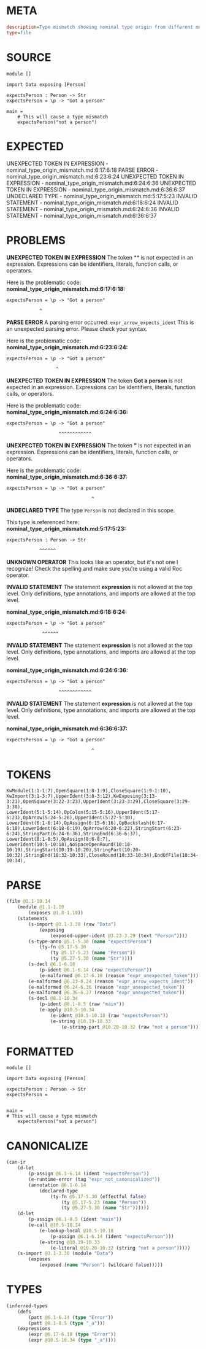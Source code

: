 # META
~~~ini
description=Type mismatch showing nominal type origin from different module
type=file
~~~
# SOURCE
~~~roc
module []

import Data exposing [Person]

expectsPerson : Person -> Str
expectsPerson = \p -> "Got a person"

main =
    # This will cause a type mismatch
    expectsPerson("not a person")
~~~
# EXPECTED
UNEXPECTED TOKEN IN EXPRESSION - nominal_type_origin_mismatch.md:6:17:6:18
PARSE ERROR - nominal_type_origin_mismatch.md:6:23:6:24
UNEXPECTED TOKEN IN EXPRESSION - nominal_type_origin_mismatch.md:6:24:6:36
UNEXPECTED TOKEN IN EXPRESSION - nominal_type_origin_mismatch.md:6:36:6:37
UNDECLARED TYPE - nominal_type_origin_mismatch.md:5:17:5:23
INVALID STATEMENT - nominal_type_origin_mismatch.md:6:18:6:24
INVALID STATEMENT - nominal_type_origin_mismatch.md:6:24:6:36
INVALID STATEMENT - nominal_type_origin_mismatch.md:6:36:6:37
# PROBLEMS
**UNEXPECTED TOKEN IN EXPRESSION**
The token **\** is not expected in an expression.
Expressions can be identifiers, literals, function calls, or operators.

Here is the problematic code:
**nominal_type_origin_mismatch.md:6:17:6:18:**
```roc
expectsPerson = \p -> "Got a person"
```
                ^


**PARSE ERROR**
A parsing error occurred: `expr_arrow_expects_ident`
This is an unexpected parsing error. Please check your syntax.

Here is the problematic code:
**nominal_type_origin_mismatch.md:6:23:6:24:**
```roc
expectsPerson = \p -> "Got a person"
```
                      ^


**UNEXPECTED TOKEN IN EXPRESSION**
The token **Got a person** is not expected in an expression.
Expressions can be identifiers, literals, function calls, or operators.

Here is the problematic code:
**nominal_type_origin_mismatch.md:6:24:6:36:**
```roc
expectsPerson = \p -> "Got a person"
```
                       ^^^^^^^^^^^^


**UNEXPECTED TOKEN IN EXPRESSION**
The token **"** is not expected in an expression.
Expressions can be identifiers, literals, function calls, or operators.

Here is the problematic code:
**nominal_type_origin_mismatch.md:6:36:6:37:**
```roc
expectsPerson = \p -> "Got a person"
```
                                   ^


**UNDECLARED TYPE**
The type `Person` is not declared in this scope.

This type is referenced here:
**nominal_type_origin_mismatch.md:5:17:5:23:**
```roc
expectsPerson : Person -> Str
```
                ^^^^^^


**UNKNOWN OPERATOR**
This looks like an operator, but it's not one I recognize!
Check the spelling and make sure you're using a valid Roc operator.

**INVALID STATEMENT**
The statement **expression** is not allowed at the top level.
Only definitions, type annotations, and imports are allowed at the top level.

**nominal_type_origin_mismatch.md:6:18:6:24:**
```roc
expectsPerson = \p -> "Got a person"
```
                 ^^^^^^


**INVALID STATEMENT**
The statement **expression** is not allowed at the top level.
Only definitions, type annotations, and imports are allowed at the top level.

**nominal_type_origin_mismatch.md:6:24:6:36:**
```roc
expectsPerson = \p -> "Got a person"
```
                       ^^^^^^^^^^^^


**INVALID STATEMENT**
The statement **expression** is not allowed at the top level.
Only definitions, type annotations, and imports are allowed at the top level.

**nominal_type_origin_mismatch.md:6:36:6:37:**
```roc
expectsPerson = \p -> "Got a person"
```
                                   ^


# TOKENS
~~~zig
KwModule(1:1-1:7),OpenSquare(1:8-1:9),CloseSquare(1:9-1:10),
KwImport(3:1-3:7),UpperIdent(3:8-3:12),KwExposing(3:13-3:21),OpenSquare(3:22-3:23),UpperIdent(3:23-3:29),CloseSquare(3:29-3:30),
LowerIdent(5:1-5:14),OpColon(5:15-5:16),UpperIdent(5:17-5:23),OpArrow(5:24-5:26),UpperIdent(5:27-5:30),
LowerIdent(6:1-6:14),OpAssign(6:15-6:16),OpBackslash(6:17-6:18),LowerIdent(6:18-6:19),OpArrow(6:20-6:22),StringStart(6:23-6:24),StringPart(6:24-6:36),StringEnd(6:36-6:37),
LowerIdent(8:1-8:5),OpAssign(8:6-8:7),
LowerIdent(10:5-10:18),NoSpaceOpenRound(10:18-10:19),StringStart(10:19-10:20),StringPart(10:20-10:32),StringEnd(10:32-10:33),CloseRound(10:33-10:34),EndOfFile(10:34-10:34),
~~~
# PARSE
~~~clojure
(file @1.1-10.34
	(module @1.1-1.10
		(exposes @1.8-1.10))
	(statements
		(s-import @3.1-3.30 (raw "Data")
			(exposing
				(exposed-upper-ident @3.23-3.29 (text "Person"))))
		(s-type-anno @5.1-5.30 (name "expectsPerson")
			(ty-fn @5.17-5.30
				(ty @5.17-5.23 (name "Person"))
				(ty @5.27-5.30 (name "Str"))))
		(s-decl @6.1-6.18
			(p-ident @6.1-6.14 (raw "expectsPerson"))
			(e-malformed @6.17-6.18 (reason "expr_unexpected_token")))
		(e-malformed @6.23-6.24 (reason "expr_arrow_expects_ident"))
		(e-malformed @6.24-6.36 (reason "expr_unexpected_token"))
		(e-malformed @6.36-6.37 (reason "expr_unexpected_token"))
		(s-decl @8.1-10.34
			(p-ident @8.1-8.5 (raw "main"))
			(e-apply @10.5-10.34
				(e-ident @10.5-10.18 (raw "expectsPerson"))
				(e-string @10.19-10.33
					(e-string-part @10.20-10.32 (raw "not a person")))))))
~~~
# FORMATTED
~~~roc
module []

import Data exposing [Person]

expectsPerson : Person -> Str
expectsPerson = 


main = 
# This will cause a type mismatch
	expectsPerson("not a person")
~~~
# CANONICALIZE
~~~clojure
(can-ir
	(d-let
		(p-assign @6.1-6.14 (ident "expectsPerson"))
		(e-runtime-error (tag "expr_not_canonicalized"))
		(annotation @6.1-6.14
			(declared-type
				(ty-fn @5.17-5.30 (effectful false)
					(ty @5.17-5.23 (name "Person"))
					(ty @5.27-5.30 (name "Str"))))))
	(d-let
		(p-assign @8.1-8.5 (ident "main"))
		(e-call @10.5-10.34
			(e-lookup-local @10.5-10.18
				(p-assign @6.1-6.14 (ident "expectsPerson")))
			(e-string @10.19-10.33
				(e-literal @10.20-10.32 (string "not a person")))))
	(s-import @3.1-3.30 (module "Data")
		(exposes
			(exposed (name "Person") (wildcard false)))))
~~~
# TYPES
~~~clojure
(inferred-types
	(defs
		(patt @6.1-6.14 (type "Error"))
		(patt @8.1-8.5 (type "_a")))
	(expressions
		(expr @6.17-6.18 (type "Error"))
		(expr @10.5-10.34 (type "_a"))))
~~~
